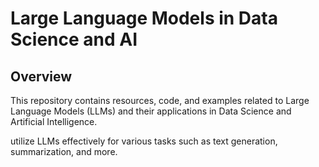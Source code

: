 # Large Language Models in Data Science and AI

## Overview

This repository contains resources, code, and examples related to Large Language Models (LLMs) 
and their applications in Data Science and Artificial Intelligence. 

utilize LLMs effectively for various tasks such as text generation, summarization, and more.